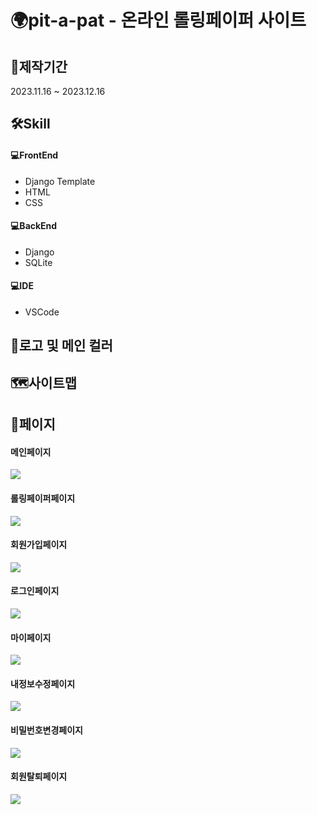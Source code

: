 <h1>🌍pit-a-pat - 온라인 롤링페이퍼 사이트</h1>

<h2>📆제작기간</h2>
2023.11.16 ~ 2023.12.16

<h2>🛠Skill</h2>

<h4>💻FrontEnd</h4>
<ul>
<li>Django Template</li>
<li>HTML</li>
<li>CSS</li>
</ul>

<h4>💻BackEnd</h4>
<ul>
<li>Django</li>
<li>SQLite</li>
</ul>

<h4>💻IDE</h4>
<ul>
<li>VSCode</li>
</ul>

<h2>🎨로고 및 메인 컬러</h2>

<h2>🗺️사이트맵</h2>

<h2>📄페이지</h2>
<h4>메인페이지</h4>
<img src='https://github.com/Nyoungsun/pit-a-pat/assets/121652746/09ff995c-f134-4568-9564-9d51f17bfa1d'>

<h4>롤링페이퍼페이지</h4>
<img src='https://github.com/Nyoungsun/pit-a-pat/assets/121652746/d3dff6bb-ae92-43cb-b1bd-0ae4846d3b48'>

<h4>회원가입페이지</h4>
<img src='https://github.com/Nyoungsun/pit-a-pat/assets/121652746/8162c06a-f30d-4694-92ad-5a908e3ed16d'>

<h4>로그인페이지</h4>
<img src='https://github.com/Nyoungsun/pit-a-pat/assets/121652746/5e9f5649-897b-4706-bb1d-8cabb264cf16'>

<h4>마이페이지</h4>
<img src='https://github.com/Nyoungsun/pit-a-pat/assets/121652746/d8e5e109-1d33-4e32-90fc-f733f2f1dd03'>

<h4>내정보수정페이지</h4>
<img src='https://github.com/Nyoungsun/pit-a-pat/assets/121652746/cf0b84ac-b5aa-4293-8778-3ef32c56ebeb'>

<h4>비밀번호변경페이지</h4>
<img src='https://github.com/Nyoungsun/pit-a-pat/assets/121652746/edf332e6-1896-400a-bbea-587381828058'>

<h4>회원탈퇴페이지</h4>
<img src='https://github.com/Nyoungsun/pit-a-pat/assets/121652746/34ec8156-02af-4955-97ee-3078b5947bc1'>
